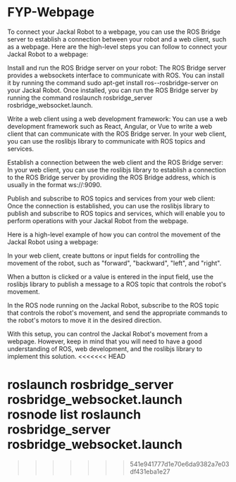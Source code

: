 # FYP-Webpage
To connect your Jackal Robot to a webpage, you can use the ROS Bridge server to establish a connection between your robot and a web client, such as a webpage. Here are the high-level steps you can follow to connect your Jackal Robot to a webpage:

Install and run the ROS Bridge server on your robot: The ROS Bridge server provides a websockets interface to communicate with ROS. You can install it by running the command sudo apt-get install ros-<ros-version>-rosbridge-server on your Jackal Robot. Once installed, you can run the ROS Bridge server by running the command roslaunch rosbridge_server rosbridge_websocket.launch.

Write a web client using a web development framework: You can use a web development framework such as React, Angular, or Vue to write a web client that can communicate with the ROS Bridge server. In your web client, you can use the roslibjs library to communicate with ROS topics and services.

Establish a connection between the web client and the ROS Bridge server: In your web client, you can use the roslibjs library to establish a connection to the ROS Bridge server by providing the ROS Bridge address, which is usually in the format ws://<robot-ip>:9090.

Publish and subscribe to ROS topics and services from your web client: Once the connection is established, you can use the roslibjs library to publish and subscribe to ROS topics and services, which will enable you to perform operations with your Jackal Robot from the webpage.

Here is a high-level example of how you can control the movement of the Jackal Robot using a webpage:

In your web client, create buttons or input fields for controlling the movement of the robot, such as "forward", "backward", "left", and "right".

When a button is clicked or a value is entered in the input field, use the roslibjs library to publish a message to a ROS topic that controls the robot's movement.

In the ROS node running on the Jackal Robot, subscribe to the ROS topic that controls the robot's movement, and send the appropriate commands to the robot's motors to move it in the desired direction.

With this setup, you can control the Jackal Robot's movement from a webpage. However, keep in mind that you will need to have a good understanding of ROS, web development, and the roslibjs library to implement this solution.
<<<<<<< HEAD


roslaunch rosbridge_server rosbridge_websocket.launch
rosnode list
roslaunch rosbridge_server rosbridge_websocket.launch
=======
>>>>>>> 541e941777d1e70e6da9382a7e03df431eba1e27
